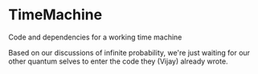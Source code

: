 TimeMachine
===========

Code and dependencies for a working time machine

Based on our discussions of infinite probability, we're just waiting for our other quantum selves to enter the code they (Vijay) already wrote.
